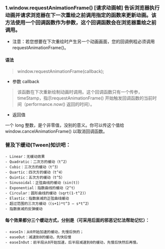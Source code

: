 ### 1.window.requestAnimationFrame() [请求动画帧] 告诉浏览器执行动画并请求浏览器在下一次重绘之前调用指定的函数来更新动画。该方法使用一个回调函数作为参数，这个回调函数会在浏览器重绘之前调用。
  - 注意：若您想要在下次重绘时产生另一个动画画面，您的回调例程必须调用 requestAnimationFrame()。
  #### 语法
  > window.requestAnimationFrame(callback);

  - 参数 callback

  > 该函数在下次重新绘制动画时调用。这个回调函数只有一个传参，timeStamp，指示requestAnimationFrame()  开始触发回调函数的当前时间（performance.now() 返回的时间）。

  - 返回值

  一个 long 整数，是个非零值，没别的意义。你可以传这个值给 window.cancelAnimationFrame() 以取消回调函数。


### 普及下缓动(Tween)知识吧：

    - Linear：无缓动效果
    - Quadratic：二次方的缓动（t^2）
    - Cubic：三次方的缓动（t^3）
    - Quartic：四次方的缓动（t^4）
    - Quintic：五次方的缓动（t^5）
    - Sinusoidal：正弦曲线的缓动（sin(t)）
    - Exponential：指数曲线的缓动（2^t）
    - Circular：圆形曲线的缓动（sqrt(1-t^2)）
    - Elastic：指数衰减的正弦曲线缓动
    - 超过范围的三次方缓动（(s+1)*t^3 – s*t^2）
    - 指数衰减的反弹缓动

#### 每个效果都分三个缓动方式，分别是（可采用后面的邪恶记忆法帮助记忆）：

    - easeIn：从0开始加速的缓动，先慢后快的；
    - easeOut：减速到0的缓动，先快后慢
    - easeInOut：前半段从0开始加速，后半段减速到0的缓动，先慢后快然后再慢。